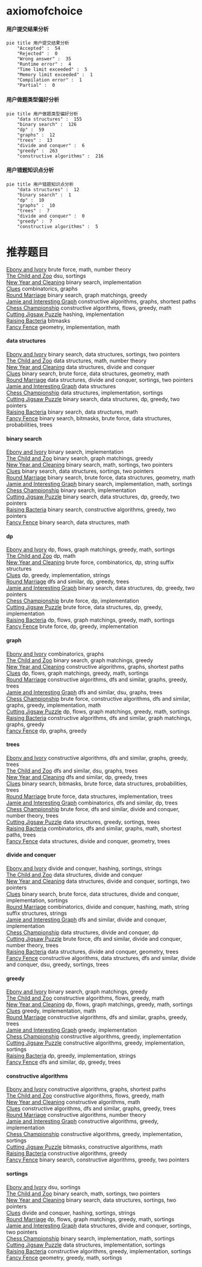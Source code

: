 # axiomofchoice
<!-- tabs:start -->
#### **用户提交结果分析**

```mermaid
pie title 用户提交结果分析
    "Accepted" :  54
    "Rejected" :  0
    "Wrong answer" :  35
    "Runtime error" :  4
    "Time limit exceeded" :  5
    "Memory limit exceeded" :  1
    "Compilation error" :  1
    "Partial" :  0
```
#### **用户做题类型偏好分析**

```mermaid
pie title 用户做题类型偏好分析
    "data structures" :  155
    "binary search" :  126
    "dp" :  59
    "graphs" :  12
    "trees" :  13
    "divide and conquer" :  6
    "greedy" :  263
    "constructive algorithms" :  216
```
#### **用户错题知识点分析**

```mermaid
pie title 用户错题知识点分析
    "data structures" :  12
    "binary search" :  1
    "dp" :  10
    "graphs" :  10
    "trees" :  7
    "divide and conquer" :  0
    "greedy" :  7
    "constructive algorithms" :  5
```
<!-- tabs:end -->
# 推荐题目
[Ebony and Ivory](http://codeforces.com/problemset/problem/633/A)		brute force,
                        math,
                        number theory		  
[The Child and Zoo](https://codeforces.com/contest/438/problem/B)		dsu,
                        sortings		  
[New Year and Cleaning](http://codeforces.com/problemset/problem/611/F)		binary search,
                        implementation		  
[Clues](http://codeforces.com/problemset/problem/156/D)		combinatorics,
                        graphs		  
[Round Marriage](http://codeforces.com/problemset/problem/981/F)		binary search,
                        graph matchings,
                        greedy		  
[Jamie and Interesting Graph](http://codeforces.com/problemset/problem/916/C)		constructive algorithms,
                        graphs,
                        shortest paths		  
[Chess Championship](http://codeforces.com/problemset/problem/736/E)		constructive algorithms,
                        flows,
                        greedy,
                        math		  
[Cutting Jigsaw Puzzle](http://codeforces.com/problemset/problem/54/B)		hashing,
                        implementation		  
[Raising Bacteria](http://codeforces.com/problemset/problem/579/A)		bitmasks		  
[Fancy Fence](http://codeforces.com/problemset/problem/270/A)		geometry,
                        implementation,
                        math		  
<!-- tabs:start -->
#### **data structures**
[Ebony and Ivory](http://codeforces.com/problemset/problem/600/B)		binary search,
                        data structures,
                        sortings,
                        two pointers		  
[The Child and Zoo](http://codeforces.com/problemset/problem/474/F)		data structures,
                        math,
                        number theory		  
[New Year and Cleaning](http://codeforces.com/problemset/problem/1295/E)		data structures,
                        divide and conquer		  
[Clues](http://codeforces.com/problemset/problem/1359/F)		binary search,
                        brute force,
                        data structures,
                        geometry,
                        math		  
[Round Marriage](http://codeforces.com/problemset/problem/1190/D)		data structures,
                        divide and conquer,
                        sortings,
                        two pointers		  
[Jamie and Interesting Graph](http://codeforces.com/problemset/problem/1234/D)		data structures		  
[Chess Championship](https://codeforces.com/contest/831/problem/E)		data structures,
                        implementation,
                        sortings		  
[Cutting Jigsaw Puzzle](http://codeforces.com/problemset/problem/1492/C)		binary search,
                        data structures,
                        dp,
                        greedy,
                        two pointers		  
[Raising Bacteria](http://codeforces.com/problemset/problem/1490/G)		binary search,
                        data structures,
                        math		  
[Fancy Fence](http://codeforces.com/problemset/problem/1479/D)		binary search,
                        bitmasks,
                        brute force,
                        data structures,
                        probabilities,
                        trees		  
#### **binary search**
[Ebony and Ivory](http://codeforces.com/problemset/problem/611/F)		binary search,
                        implementation		  
[The Child and Zoo](http://codeforces.com/problemset/problem/981/F)		binary search,
                        graph matchings,
                        greedy		  
[New Year and Cleaning](http://codeforces.com/problemset/problem/484/B)		binary search,
                        math,
                        sortings,
                        two pointers		  
[Clues](http://codeforces.com/problemset/problem/600/B)		binary search,
                        data structures,
                        sortings,
                        two pointers		  
[Round Marriage](http://codeforces.com/problemset/problem/1359/F)		binary search,
                        brute force,
                        data structures,
                        geometry,
                        math		  
[Jamie and Interesting Graph](http://codeforces.com/problemset/problem/492/B)		binary search,
                        implementation,
                        math,
                        sortings		  
[Chess Championship](http://codeforces.com/problemset/problem/1066/D)		binary search,
                        implementation		  
[Cutting Jigsaw Puzzle](http://codeforces.com/problemset/problem/1492/C)		binary search,
                        data structures,
                        dp,
                        greedy,
                        two pointers		  
[Raising Bacteria](http://codeforces.com/problemset/problem/1463/D)		binary search,
                        constructive algorithms,
                        greedy,
                        two pointers		  
[Fancy Fence](http://codeforces.com/problemset/problem/1490/G)		binary search,
                        data structures,
                        math		  
#### **dp**
[Ebony and Ivory](http://codeforces.com/problemset/problem/1437/C)		dp,
                        flows,
                        graph matchings,
                        greedy,
                        math,
                        sortings		  
[The Child and Zoo](http://codeforces.com/problemset/problem/1459/B)		dp,
                        math		  
[New Year and Cleaning](https://codeforces.com/contest/759/problem/D)		brute force,
                        combinatorics,
                        dp,
                        string suffix structures		  
[Clues](http://codeforces.com/problemset/problem/1422/E)		dp,
                        greedy,
                        implementation,
                        strings		  
[Round Marriage](http://codeforces.com/problemset/problem/1363/E)		dfs and similar,
                        dp,
                        greedy,
                        trees		  
[Jamie and Interesting Graph](http://codeforces.com/problemset/problem/1492/C)		binary search,
                        data structures,
                        dp,
                        greedy,
                        two pointers		  
[Chess Championship](https://codeforces.com/contest/1457/problem/C)		brute force,
                        dp,
                        implementation		  
[Cutting Jigsaw Puzzle](http://codeforces.com/problemset/problem/1491/C)		brute force,
                        data structures,
                        dp,
                        greedy,
                        implementation		  
[Raising Bacteria](http://codeforces.com/problemset/problem/1437/C)		dp,
                        flows,
                        graph matchings,
                        greedy,
                        math,
                        sortings		  
[Fancy Fence](http://codeforces.com/problemset/problem/1499/B)		brute force,
                        dp,
                        greedy,
                        implementation		  
#### **graph**
[Ebony and Ivory](http://codeforces.com/problemset/problem/156/D)		combinatorics,
                        graphs		  
[The Child and Zoo](http://codeforces.com/problemset/problem/981/F)		binary search,
                        graph matchings,
                        greedy		  
[New Year and Cleaning](http://codeforces.com/problemset/problem/916/C)		constructive algorithms,
                        graphs,
                        shortest paths		  
[Clues](http://codeforces.com/problemset/problem/1437/C)		dp,
                        flows,
                        graph matchings,
                        greedy,
                        math,
                        sortings		  
[Round Marriage](http://codeforces.com/problemset/problem/1391/E)		constructive algorithms,
                        dfs and similar,
                        graphs,
                        greedy,
                        trees		  
[Jamie and Interesting Graph](http://codeforces.com/problemset/problem/627/F)		dfs and similar,
                        dsu,
                        graphs,
                        trees		  
[Chess Championship](http://codeforces.com/problemset/problem/1487/C)		brute force,
                        constructive algorithms,
                        dfs and similar,
                        graphs,
                        greedy,
                        implementation,
                        math		  
[Cutting Jigsaw Puzzle](http://codeforces.com/problemset/problem/1437/C)		dp,
                        flows,
                        graph matchings,
                        greedy,
                        math,
                        sortings		  
[Raising Bacteria](http://codeforces.com/problemset/problem/1470/D)		constructive algorithms,
                        dfs and similar,
                        graph matchings,
                        graphs,
                        greedy		  
[Fancy Fence](http://codeforces.com/problemset/problem/1476/C)		dp,
                        graphs,
                        greedy		  
#### **trees**
[Ebony and Ivory](http://codeforces.com/problemset/problem/1391/E)		constructive algorithms,
                        dfs and similar,
                        graphs,
                        greedy,
                        trees		  
[The Child and Zoo](http://codeforces.com/problemset/problem/627/F)		dfs and similar,
                        dsu,
                        graphs,
                        trees		  
[New Year and Cleaning](http://codeforces.com/problemset/problem/1363/E)		dfs and similar,
                        dp,
                        greedy,
                        trees		  
[Clues](http://codeforces.com/problemset/problem/1479/D)		binary search,
                        bitmasks,
                        brute force,
                        data structures,
                        probabilities,
                        trees		  
[Round Marriage](http://codeforces.com/problemset/problem/1511/C)		brute force,
                        data structures,
                        implementation,
                        trees		  
[Jamie and Interesting Graph](http://codeforces.com/problemset/problem/1499/F)		combinatorics,
                        dfs and similar,
                        dp,
                        trees		  
[Chess Championship](http://codeforces.com/problemset/problem/1491/E)		brute force,
                        dfs and similar,
                        divide and conquer,
                        number theory,
                        trees		  
[Cutting Jigsaw Puzzle](http://codeforces.com/problemset/problem/1466/D)		data structures,
                        greedy,
                        sortings,
                        trees		  
[Raising Bacteria](http://codeforces.com/problemset/problem/1495/D)		combinatorics,
                        dfs and similar,
                        graphs,
                        math,
                        shortest paths,
                        trees		  
[Fancy Fence](http://codeforces.com/problemset/problem/1303/G)		data structures,
                        divide and conquer,
                        geometry,
                        trees		  
#### **divide and conquer**
[Ebony and Ivory](http://codeforces.com/problemset/problem/559/B)		divide and conquer,
                        hashing,
                        sortings,
                        strings		  
[The Child and Zoo](http://codeforces.com/problemset/problem/1295/E)		data structures,
                        divide and conquer		  
[New Year and Cleaning](http://codeforces.com/problemset/problem/1190/D)		data structures,
                        divide and conquer,
                        sortings,
                        two pointers		  
[Clues](http://codeforces.com/problemset/problem/1461/D)		binary search,
                        brute force,
                        data structures,
                        divide and conquer,
                        implementation,
                        sortings		  
[Round Marriage](http://codeforces.com/problemset/problem/1466/G)		combinatorics,
                        divide and conquer,
                        hashing,
                        math,
                        string suffix structures,
                        strings		  
[Jamie and Interesting Graph](http://codeforces.com/problemset/problem/1490/D)		dfs and similar,
                        divide and conquer,
                        implementation		  
[Chess Championship](https://codeforces.com/contest/1483/problem/C)		data structures,
                        divide and conquer,
                        dp		  
[Cutting Jigsaw Puzzle](http://codeforces.com/problemset/problem/1491/E)		brute force,
                        dfs and similar,
                        divide and conquer,
                        number theory,
                        trees		  
[Raising Bacteria](http://codeforces.com/problemset/problem/1303/G)		data structures,
                        divide and conquer,
                        geometry,
                        trees		  
[Fancy Fence](http://codeforces.com/problemset/problem/1494/D)		constructive algorithms,
                        data structures,
                        dfs and similar,
                        divide and conquer,
                        dsu,
                        greedy,
                        sortings,
                        trees		  
#### **greedy**
[Ebony and Ivory](http://codeforces.com/problemset/problem/981/F)		binary search,
                        graph matchings,
                        greedy		  
[The Child and Zoo](http://codeforces.com/problemset/problem/736/E)		constructive algorithms,
                        flows,
                        greedy,
                        math		  
[New Year and Cleaning](http://codeforces.com/problemset/problem/1437/C)		dp,
                        flows,
                        graph matchings,
                        greedy,
                        math,
                        sortings		  
[Clues](http://codeforces.com/problemset/problem/1092/D1)		greedy,
                        implementation,
                        math		  
[Round Marriage](http://codeforces.com/problemset/problem/1391/E)		constructive algorithms,
                        dfs and similar,
                        graphs,
                        greedy,
                        trees		  
[Jamie and Interesting Graph](http://codeforces.com/problemset/problem/1132/A)		greedy,
                        implementation		  
[Chess Championship](http://codeforces.com/problemset/problem/142/B)		constructive algorithms,
                        greedy,
                        implementation		  
[Cutting Jigsaw Puzzle](http://codeforces.com/problemset/problem/814/A)		constructive algorithms,
                        greedy,
                        implementation,
                        sortings		  
[Raising Bacteria](http://codeforces.com/problemset/problem/1422/E)		dp,
                        greedy,
                        implementation,
                        strings		  
[Fancy Fence](http://codeforces.com/problemset/problem/1363/E)		dfs and similar,
                        dp,
                        greedy,
                        trees		  
#### **constructive algorithms**
[Ebony and Ivory](http://codeforces.com/problemset/problem/916/C)		constructive algorithms,
                        graphs,
                        shortest paths		  
[The Child and Zoo](http://codeforces.com/problemset/problem/736/E)		constructive algorithms,
                        flows,
                        greedy,
                        math		  
[New Year and Cleaning](http://codeforces.com/problemset/problem/1038/B)		constructive algorithms,
                        math		  
[Clues](http://codeforces.com/problemset/problem/1391/E)		constructive algorithms,
                        dfs and similar,
                        graphs,
                        greedy,
                        trees		  
[Round Marriage](http://codeforces.com/problemset/problem/776/B)		constructive algorithms,
                        number theory		  
[Jamie and Interesting Graph](http://codeforces.com/problemset/problem/142/B)		constructive algorithms,
                        greedy,
                        implementation		  
[Chess Championship](http://codeforces.com/problemset/problem/814/A)		constructive algorithms,
                        greedy,
                        implementation,
                        sortings		  
[Cutting Jigsaw Puzzle](http://codeforces.com/problemset/problem/1270/C)		bitmasks,
                        constructive algorithms,
                        math		  
[Raising Bacteria](http://codeforces.com/problemset/problem/1493/A)		constructive algorithms,
                        greedy		  
[Fancy Fence](http://codeforces.com/problemset/problem/1463/D)		binary search,
                        constructive algorithms,
                        greedy,
                        two pointers		  
#### **sortings**
[Ebony and Ivory](https://codeforces.com/contest/438/problem/B)		dsu,
                        sortings		  
[The Child and Zoo](http://codeforces.com/problemset/problem/484/B)		binary search,
                        math,
                        sortings,
                        two pointers		  
[New Year and Cleaning](http://codeforces.com/problemset/problem/600/B)		binary search,
                        data structures,
                        sortings,
                        two pointers		  
[Clues](http://codeforces.com/problemset/problem/559/B)		divide and conquer,
                        hashing,
                        sortings,
                        strings		  
[Round Marriage](http://codeforces.com/problemset/problem/1437/C)		dp,
                        flows,
                        graph matchings,
                        greedy,
                        math,
                        sortings		  
[Jamie and Interesting Graph](http://codeforces.com/problemset/problem/1190/D)		data structures,
                        divide and conquer,
                        sortings,
                        two pointers		  
[Chess Championship](http://codeforces.com/problemset/problem/492/B)		binary search,
                        implementation,
                        math,
                        sortings		  
[Cutting Jigsaw Puzzle](https://codeforces.com/contest/831/problem/E)		data structures,
                        implementation,
                        sortings		  
[Raising Bacteria](http://codeforces.com/problemset/problem/814/A)		constructive algorithms,
                        greedy,
                        implementation,
                        sortings		  
[Fancy Fence](https://codeforces.com/contest/1496/problem/C)		geometry,
                        greedy,
                        math,
                        sortings		  
<!-- tabs:end -->
